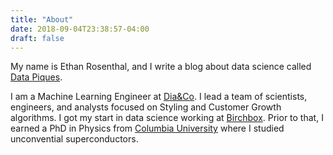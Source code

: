 ```yaml
---
title: "About"
date: 2018-09-04T23:38:57-04:00
draft: false
---
```


My name is Ethan Rosenthal, and I write a blog about data science called [Data Piques](https://blog.ethanrosenthal.com).

I am a Machine Learning Engineer at [Dia&Co](https://dia.com). I lead a team of scientists, engineers, and analysts focused on Styling and Customer Growth algorithms. I got my start in data science working at [Birchbox](https://www.birchbox.com). Prior to that, I earned a PhD in Physics from [Columbia University](http://physics.columbia.edu/) where I studied unconvential superconductors.


